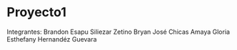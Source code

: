 # Proyecto1
Integrantes:
Brandon Esapu Siliezar Zetino
Bryan José Chicas Amaya
Gloria Esthefany Hernandéz Guevara
